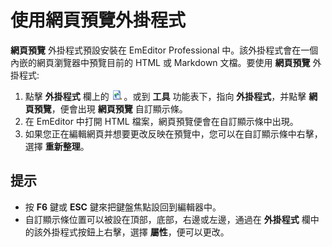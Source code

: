 # 使用網頁預覽外掛程式

**網頁預覽** 外掛程式預設安裝在 EmEditor Professional 中。該外掛程式會在一個內嵌的網頁瀏覽器中預覽目前的 HTML 或 Markdown 文檔。要使用 **網頁預覽** 外掛程式:

1. 點擊 **外掛程式** 欄上的 ![Web Preview](../../images/plugin_webpreview.png) 。或到 **工具** 功能表下，指向 **外掛程式**，并點擊 **網頁預覽**，便會出現 **網頁預覽** 自訂顯示條。
2. 在 EmEditor 中打開 HTML 檔案，網頁預覽便會在自訂顯示條中出現。
3. 如果您正在編輯網頁并想要更改反映在預覽中，您可以在自訂顯示條中右擊，選擇 **重新整理**。

## 提示

- 按 **F6** 鍵或 **ESC** 鍵來把鍵盤焦點設回到編輯器中。
- 自訂顯示條位置可以被設在頂部，底部，右邊或左邊，通過在 **外掛程式** 欄中的該外掛程式按鈕上右擊，選擇 **屬性**，便可以更改。
